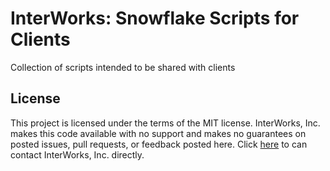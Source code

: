 # InterWorks: Snowflake Scripts for Clients

Collection of scripts intended to be shared with clients

## License

This project is licensed under the terms of the MIT license. InterWorks, Inc. makes this code available with no support and makes no guarantees on posted issues, pull requests, or feedback posted here. Click [here](https://www.interworks.com/contact) to can contact InterWorks, Inc. directly.
